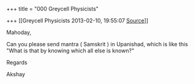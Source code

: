 +++
title = "000 Greycell Physicists"

+++
[[Greycell Physicists	2013-02-10, 19:55:07 [Source](https://groups.google.com/g/samskrita/c/K8aaafwGB6o)]]



Mahoday,  

Can you please send mantra ( Samskrit ) in Upanishad, which is like this  
"What is that by knowing which all else is known?"  

Regards  

Akshay  

